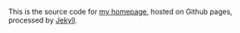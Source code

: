 This is the source code for [my homepage](http://jostein.be), hosted on Github pages, processed by [Jekyll](http://jekyllrb.com/).
